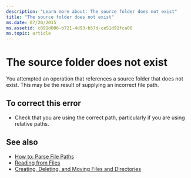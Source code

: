 ```yaml
---
description: "Learn more about: The source folder does not exist"
title: "The source folder does not exist"
ms.date: 07/20/2015
ms.assetid: c891d006-b721-4d93-b57d-ce51d91fca00
ms.topic: article
---
```

# The source folder does not exist

You attempted an operation that references a source folder that does not exist. This may be the result of supplying an incorrect file path.  
  
## To correct this error  
  
- Check that you are using the correct path, particularly if you are using relative paths.  
  
## See also

- [How to: Parse File Paths](../developing-apps/programming/drives-directories-files/how-to-parse-file-paths.md)
- [Reading from Files](../developing-apps/programming/drives-directories-files/reading-from-files.md)
- [Creating, Deleting, and Moving Files and Directories](../developing-apps/programming/drives-directories-files/creating-deleting-and-moving-files-and-directories.md)
